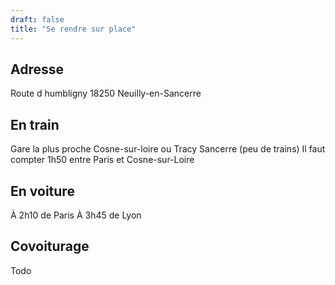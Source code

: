 ```yaml
---
draft: false
title: "Se rendre sur place"
--- 
```

## Adresse

Route d humbligny
18250 Neuilly-en-Sancerre

## En train
Gare la plus proche Cosne-sur-loire ou Tracy Sancerre (peu de trains)
Il faut compter 1h50 entre Paris et Cosne-sur-Loire

## En voiture
 À 2h10 de Paris
 À 3h45 de Lyon

 ## Covoiturage
 Todo